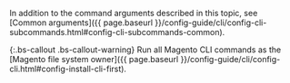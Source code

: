 In addition to the command arguments described in this topic, see [Common arguments]({{ page.baseurl }}/config-guide/cli/config-cli-subcommands.html#config-cli-subcommands-common).

{:.bs-callout .bs-callout-warning}
Run all Magento CLI commands as the [Magento file system owner]({{ page.baseurl }}/config-guide/cli/config-cli.html#config-install-cli-first).
